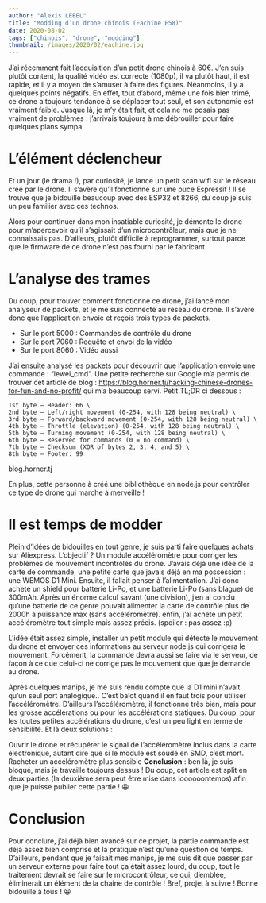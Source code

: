 ```yaml
---
author: "Alexis LEBEL"
title: "Modding d’un drone chinois (Eachine E58)"
date: 2020-08-02
tags: ["chinois", "drone", "modding"]
thumbnail: /images/2020/02/eachine.jpg
---
```


J’ai récemment fait l’acquisition d’un petit drone chinois à 60€. J’en suis plutôt content, la qualité vidéo est correcte (1080p), il va plutôt haut, il est rapide, et il y a moyen de s’amuser à faire des figures. Néanmoins, il y a quelques points négatifs. En effet, tout d’abord, même une fois bien trimé, ce drone a toujours tendance à se déplacer tout seul, et son autonomie est vraiment faible.
Jusque là, je m’y était fait, et cela ne me posais pas vraiment de problèmes : j’arrivais toujours à me débrouiller pour faire quelques plans sympa.

# L’élément déclencheur

Et un jour (le drama !), par curiosité, je lance un petit scan wifi sur le réseau créé par le drone. Il s’avère qu’il fonctionne sur une puce Espressif ! Il se trouve que je bidouille beaucoup avec des ESP32 et 8266, du coup je suis un peu familier avec ces technos.

Alors pour continuer dans mon insatiable curiosité, je démonte le drone pour m’apercevoir qu’il s’agissait d’un microcontrôleur, mais que je ne connaissais pas. D’ailleurs, plutôt difficile à reprogrammer, surtout parce que le firmware de ce drone n’est pas fourni par le fabricant.

# L’analyse des trames

Du coup, pour trouver comment fonctionne ce drone, j’ai lancé mon analyseur de packets, et je me suis connecté au réseau du drone. Il s’avère donc que l’application envoie et reçois trois types de packets.

- Sur le port 5000 : Commandes de contrôle du drone
- Sur le port 7060 : Requête et envoi de la vidéo
- Sur le port 8060 : Vidéo aussi

J’ai ensuite analysé les packets pour découvrir que l’application envoie une commande : “lewei_cmd”. Une petite recherche sur Google m’a permis de trouver cet article de blog : https://blog.horner.tj/hacking-chinese-drones-for-fun-and-no-profit/ qui m’a beaucoup servi. Petit TL;DR ci dessous :

```
1st byte – Header: 66 \
2nd byte – Left/right movement (0-254, with 128 being neutral) \
3rd byte – Forward/backward movement (0-254, with 128 being neutral) \
4th byte – Throttle (elevation) (0-254, with 128 being neutral) \
5th byte – Turning movement (0-254, with 128 being neutral) \
6th byte – Reserved for commands (0 = no command) \
7th byte – Checksum (XOR of bytes 2, 3, 4, and 5) \
8th byte – Footer: 99
```

blog.horner.tj

En plus, cette personne à créé une bibliothèque en node.js pour contrôler ce type de drone qui marche à merveille !

# Il est temps de modder

Plein d’idées de bidouilles en tout genre, je suis parti faire quelques achats sur Aliexpress. L’objectif ? Un module accéléromètre pour corriger les problèmes de mouvement incontrôlés du drone. J’avais déjà une idée de la carte de commande, une petite carte que javais déjà en ma possession : une WEMOS D1 Mini. Ensuite, il fallait penser à l’alimentation. J’ai donc acheté un shield pour batterie Li-Po, et une batterie Li-Po (sans blague) de 300mAh. Après un énorme calcul savant (une division), j’en ai conclu qu’une batterie de ce genre pouvait alimenter la carte de contrôle plus de 2000h à puissance max (sans accéléromètre). enfin, j’ai acheté un petit accéléromètre tout simple mais assez précis. (spoiler : pas assez :p)

L’idée était assez simple, installer un petit module qui détecte le mouvement du drone et envoyer ces informations au serveur node.js qui corrigera le mouvement. Forcément, la commande devra aussi se faire via le serveur, de façon à ce que celui-ci ne corrige pas le mouvement que que je demande au drone.

Après quelques manips, je me suis rendu compte que la D1 mini n’avait qu’un seul port analogique.. C’est balot quand il en faut trois pour utiliser l’accéléromètre. D’ailleurs l’accéléromètre, il fonctionne très bien, mais pour les grosse accélérations ou pour les accélérations statiques. Du coup, pour les toutes petites accélérations du drone, c’est un peu light en terme de sensibilité. Et là deux solutions :

Ouvrir le drone et récupérer le signal de l’accéléromètre inclus dans la carte électronique, autant dire que si le module est soudé en SMD, c’est mort.
Racheter un accéléromètre plus sensible
**Conclusion** : ben là, je suis bloqué, mais je travaille toujours dessus ! Du coup, cet article est split en deux parties (la deuxième sera peut être mise dans loooooontemps) afin que je puisse publier cette partie ! 😀

# Conclusion
Pour conclure, j’ai déjà bien avancé sur ce projet, la partie commande est déjà assez bien comprise et la pratique n’est qu’une question de temps. D’ailleurs, pendant que je faisait mes manips, je me suis dit que passer par un serveur externe pour faire tout ça était assez lourd, du coup, tout le traitement devrait se faire sur le microcontrôleur, ce qui, d’emblée, éliminerait un élément de la chaine de contrôle ! Bref, projet à suivre ! Bonne bidouille à tous ! 😀